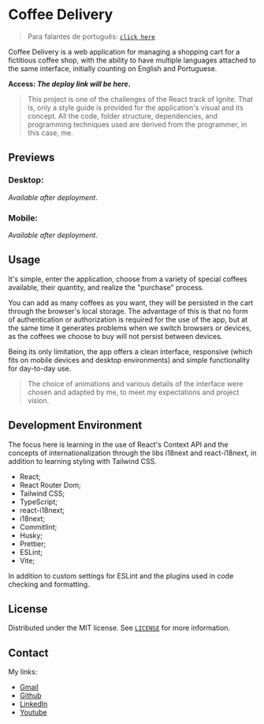 # Coffee Delivery

> Para falantes de português: [`click here`](./README_PT.MD)

Coffee Delivery is a web application for managing a shopping cart for a fictitious coffee shop, with the ability to have multiple languages attached to the same interface, initially counting on English and Portuguese.

**Access: _The deploy link will be here_.**

> This project is one of the challenges of the React track of Ignite. That is, only a style guide is provided for the application's visual and its concept. All the code, folder structure, dependencies, and programming techniques used are derived from the programmer, in this case, me.

## Previews

### Desktop:

_Available after deployment_.

### Mobile:

_Available after deployment_.

## Usage

It's simple, enter the application, choose from a variety of special coffees available, their quantity, and realize the "purchase" process.

You can add as many coffees as you want, they will be persisted in the cart through the browser's local storage. The advantage of this is that no form of authentication or authorization is required for the use of the app, but at the same time it generates problems when we switch browsers or devices, as the coffees we choose to buy will not persist between devices.

Being its only limitation, the app offers a clean interface, responsive (which fits on mobile devices and desktop environments) and simple functionality for day-to-day use.

> The choice of animations and various details of the interface were chosen and adapted by me, to meet my expectations and project vision.

## Development Environment

The focus here is learning in the use of React's Context API and the concepts of internationalization through the libs i18next and react-i18next, in addition to learning styling with Tailwind CSS.

- React;
- React Router Dom;
- Tailwind CSS;
- TypeScript;
- react-i18next;
- i18next;
- Commitlint;
- Husky;
- Prettier;
- ESLint;
- Vite;

In addition to custom settings for ESLint and the plugins used in code checking and formatting.

## License

Distributed under the MIT license. See [`LICENSE`](./LICENSE) for more information.

## Contact

My links:

- [Gmail](mailto:dev.eddyyxxyy@gmail.com?)
- [Github](https://github.com/eddyyxxyy)
- [LinkedIn](https://www.linkedin.com/in/eeddyyxxyy/)
- [Youtube](https://www.youtube.com/@eddyxide)
